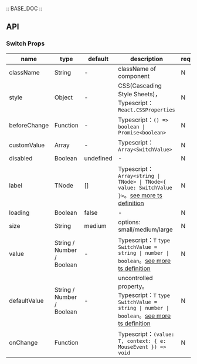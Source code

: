 :: BASE_DOC ::

## API

### Switch Props

name | type | default | description | required
-- | -- | -- | -- | --
className | String | - | className of component | N
style | Object | - | CSS(Cascading Style Sheets)，Typescript：`React.CSSProperties` | N
beforeChange | Function | - | Typescript：`() => boolean \| Promise<boolean>` | N
customValue | Array | - | Typescript：`Array<SwitchValue>` | N
disabled | Boolean | undefined | \- | N
label | TNode | [] | Typescript：`Array<string \| TNode> \| TNode<{ value: SwitchValue }>`。[see more ts definition](https://github.com/Tencent/tdesign-react/blob/develop/packages/components/common.ts) | N
loading | Boolean | false | \- | N
size | String | medium | options: small/medium/large | N
value | String / Number / Boolean | - | Typescript：`T` `type SwitchValue = string \| number \| boolean`。[see more ts definition](https://github.com/Tencent/tdesign-react/blob/develop/packages/components/switch/type.ts) | N
defaultValue | String / Number / Boolean | - | uncontrolled property。Typescript：`T` `type SwitchValue = string \| number \| boolean`。[see more ts definition](https://github.com/Tencent/tdesign-react/blob/develop/packages/components/switch/type.ts) | N
onChange | Function |  | Typescript：`(value: T, context: { e: MouseEvent }) => void`<br/> | N
